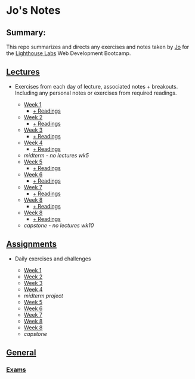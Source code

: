 # Jo's Notes

## Summary:

This repo summarizes and directs any exercises and notes taken by [Jo](https://github.com/jo-wood) for the [Lighthouse Labs](https://www.lighthouselabs.ca/?gclid=Cj0KCQjwla7nBRDxARIsADll0kAybI54hq52Y4yU4WDbpCPcz4NLTjkOhvP9RS5zDGFPMSMaEILQo8oaAhsYEALw_wcB) Web Development Bootcamp.

## [Lectures](/lighthouse-lectures)

* Exercises from each day of lecture, associated notes + breakouts. Including any personal notes or exercises from required readings.

  * [Week 1](/lighthouse-lectures/week-1)
    * [+ Readings](/lighthouse-readings-week1)
  * [Week 2](/lighthouse-lectures/week-2)
    * [+ Readings](/lighthouse-readings-week2)
  * [Week 3](/lighthouse-lectures/week-3)
    * [+ Readings](/lighthouse-readings-week3)
  * [Week 4](/lighthouse-lectures/week-4)
    * [+ Readings](/lighthouse-readings-week4)
  * *midterm - no lectures wk5*
  * [Week 5](/lighthouse-lectures/week-5)
    * [+ Readings](/lighthouse-readings-week5)
  * [Week 6](/lighthouse-lectures/week-6)
    * [+ Readings](/lighthouse-readings-week6)
  * [Week 7](/lighthouse-lectures/week-7)
    * [+ Readings](/lighthouse-readings-week7)
  * [Week 8](/lighthouse-lectures/week-8)
    * [+ Readings](/lighthouse-readings-week8)
  * [Week 8](/lighthouse-lectures/week-9)
    * [+ Readings](/lighthouse-readings-week9)
  * *capstone - no lectures wk10*

## [Assignments](/lighthouse-labs/assignments)

* Daily exercises and challenges

  * [Week 1](/lighthouse-assignments/week-1)
  * [Week 2](/lighthouse-assignments/week-2)
  * [Week 3](/lighthouse-assignments/week-3)
  * [Week 4](/lighthouse-assignments/week-4)
  * *midterm project*
  * [Week 5](/lighthouse-assignments/week-5)
  * [Week 6](/lighthouse-assignments/week-6)
  * [Week 7](/lighthouse-assignments/week-7)
  * [Week 8](/lighthouse-assignments/week-8)
  * [Week 8](/lighthouse-assignments/week-9)
  * *capstone*


## [General](/lighthouse-labs/general-lighthouse)

### [Exams](/lighthouse-labs/exams)